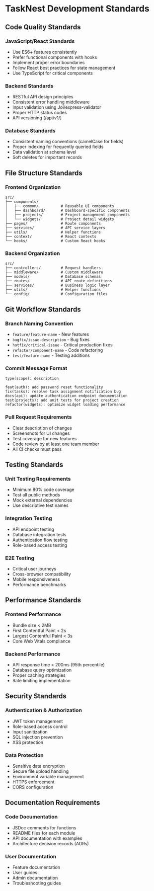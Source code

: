 # TaskNest Development Standards

## Code Quality Standards

### JavaScript/React Standards
- Use ES6+ features consistently
- Prefer functional components with hooks
- Implement proper error boundaries
- Follow React best practices for state management
- Use TypeScript for critical components

### Backend Standards
- RESTful API design principles
- Consistent error handling middleware
- Input validation using Joi/express-validator
- Proper HTTP status codes
- API versioning (/api/v1/)

### Database Standards
- Consistent naming conventions (camelCase for fields)
- Proper indexing for frequently queried fields
- Data validation at schema level
- Soft deletes for important records

## File Structure Standards

### Frontend Organization
```
src/
├── components/
│   ├── common/          # Reusable UI components
│   ├── dashboard/       # Dashboard-specific components
│   ├── projects/        # Project management components
│   └── widgets/         # Project detail widgets
├── pages/               # Route components
├── services/            # API service layers
├── utils/               # Helper functions
├── context/             # React contexts
└── hooks/               # Custom React hooks
```

### Backend Organization
```
src/
├── controllers/         # Request handlers
├── middleware/          # Custom middleware
├── models/              # Database schemas
├── routes/              # API route definitions
├── services/            # Business logic layer
├── utils/               # Helper functions
└── config/              # Configuration files
```

## Git Workflow Standards

### Branch Naming Convention
- `feature/feature-name` - New features
- `bugfix/issue-description` - Bug fixes
- `hotfix/critical-issue` - Critical production fixes
- `refactor/component-name` - Code refactoring
- `test/feature-name` - Testing additions

### Commit Message Format
```
type(scope): description

feat(auth): add password reset functionality
fix(tasks): resolve task assignment notification bug
docs(api): update authentication endpoint documentation
test(projects): add unit tests for project creation
refactor(widgets): optimize widget loading performance
```

### Pull Request Requirements
- Clear description of changes
- Screenshots for UI changes
- Test coverage for new features
- Code review by at least one team member
- All CI checks must pass

## Testing Standards

### Unit Testing Requirements
- Minimum 80% code coverage
- Test all public methods
- Mock external dependencies
- Use descriptive test names

### Integration Testing
- API endpoint testing
- Database integration tests
- Authentication flow testing
- Role-based access testing

### E2E Testing
- Critical user journeys
- Cross-browser compatibility
- Mobile responsiveness
- Performance benchmarks

## Performance Standards

### Frontend Performance
- Bundle size < 2MB
- First Contentful Paint < 2s
- Largest Contentful Paint < 3s
- Core Web Vitals compliance

### Backend Performance
- API response time < 200ms (95th percentile)
- Database query optimization
- Proper caching strategies
- Rate limiting implementation

## Security Standards

### Authentication & Authorization
- JWT token management
- Role-based access control
- Input sanitization
- SQL injection prevention
- XSS protection

### Data Protection
- Sensitive data encryption
- Secure file upload handling
- Environment variable management
- HTTPS enforcement
- CORS configuration

## Documentation Requirements

### Code Documentation
- JSDoc comments for functions
- README files for each module
- API documentation with examples
- Architecture decision records (ADRs)

### User Documentation
- Feature documentation
- User guides
- Admin documentation
- Troubleshooting guides
